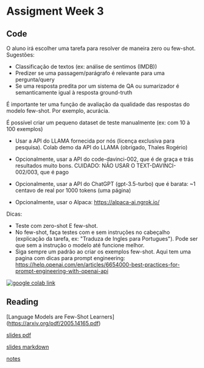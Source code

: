 # Assigment Week 3

## Code

O aluno irá escolher uma tarefa para resolver de maneira zero ou few-shot. Sugestões:

- Classificação de textos (ex: análise de sentimos (IMDB))
- Predizer se uma passagem/parágrafo é relevante para uma pergunta/query
- Se uma resposta predita por um sistema de QA ou sumarizador é semanticamente igual à resposta ground-truth

É importante ter uma função de avaliação da qualidade das respostas do modelo few-shot. Por exemplo, acurácia.

É possível criar um pequeno dataset de teste manualmente (ex: com 10 à 100 exemplos)

- Usar a API do LLAMA fornecida por nós (licença exclusiva para pesquisa). Colab demo da API do LLAMA (obrigado, Thales Rogério)
- Opcionalmente, usar a API do code-davinci-002, que é de graça e trás resultados muito bons.
CUIDADO: NÃO USAR O TEXT-DAVINCI-002/003, que é pago

- Opcionalmente, usar a API do ChatGPT (gpt-3.5-turbo) que é barata: ~1 centavo de real por 1000 tokens (uma página)
- Opcionalmente, usar o Alpaca: https://alpaca-ai.ngrok.io/

Dicas:

- Teste com zero-shot E few-shot.
- No few-shot, faça testes com e sem instruções no cabeçalho (explicação da tarefa, ex: "Traduza de Ingles para Portugues"). Pode ser que sem a instrução o modelo até funcione melhor.
- Siga sempre um padrão ao criar os exemplos few-shot. Aqui tem uma pagina com dicas para prompt engineering: https://help.openai.com/en/articles/6654000-best-practices-for-prompt-engineering-with-openai-api

[![google colab link](https://colab.research.google.com/assets/colab-badge.svg)](https://colab.research.google.com/github/tcvieira/IA368-DD-012023/blob/main/assingments/03/notebook.ipynb)

## Reading

[Language Models are Few-Shot Learners] (https://arxiv.org/pdf/2005.14165.pdf)

[slides pdf](slides-article.pdf)

[slides markdown](slides-article.md)

[notes](notes-article.md)
